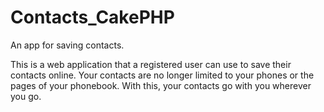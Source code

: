 Contacts_CakePHP
================

An app for saving contacts.

This is a web application that a registered user can use to save their contacts online. Your contacts are no longer limited to your phones or the pages of your phonebook. With this, your contacts go with you wherever you go.
